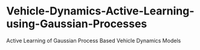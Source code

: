 # Vehicle-Dynamics-Active-Learning-using-Gaussian-Processes
Active Learning of Gaussian Process Based Vehicle Dynamics Models
